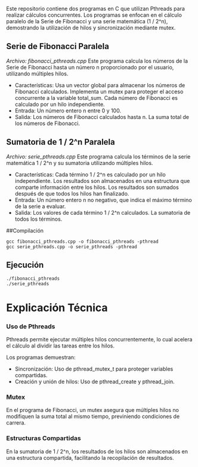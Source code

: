 Este repositorio contiene dos programas en C que utilizan Pthreads para realizar cálculos concurrentes. Los programas se enfocan en el cálculo paralelo de la Serie de Fibonacci y una serie matemática (1 / 2^n), demostrando la utilización de hilos y sincronización mediante mutex.

## Serie de Fibonacci Paralela
*Archivo: fibonacci_pthreads.cpp*
Este programa calcula los números de la Serie de Fibonacci hasta un número n proporcionado por el usuario, utilizando múltiples hilos.

- Características:
Usa un vector global para almacenar los números de Fibonacci calculados.
Implementa un mutex para proteger el acceso concurrente a la variable total_sum.
Cada número de Fibonacci es calculado por un hilo independiente.
- Entrada:
Un número entero n entre 0 y 100.
- Salida:
Los números de Fibonacci calculados hasta n.
La suma total de los números de Fibonacci.

## Sumatoria de 1 / 2^n Paralela
*Archivo: serie_pthreads.cpp*
Este programa calcula los términos de la serie matemática 1 / 2^n y su sumatoria utilizando múltiples hilos.

- Características:
Cada término 1 / 2^n es calculado por un hilo independiente.
Los resultados son almacenados en una estructura que comparte información entre los hilos.
Los resultados son sumados después de que todos los hilos han finalizado.
- Entrada:
Un número entero n no negativo, que indica el máximo término de la serie a evaluar.
- Salida:
Los valores de cada término 1 / 2^n calculados.
La sumatoria de todos los términos.

##Compilación
```
gcc fibonacci_pthreads.cpp -o fibonacci_pthreads -pthread
gcc serie_pthreads.cpp -o serie_pthreads -pthread
```
## Ejecución
```
./fibonacci_pthreads
./serie_pthreads
```
# Explicación Técnica
### Uso de Pthreads
Pthreads permite ejecutar múltiples hilos concurrentemente, lo cual acelera el cálculo al dividir las tareas entre los hilos.

Los programas demuestran:
- Sincronización: Uso de pthread_mutex_t para proteger variables compartidas.
- Creación y unión de hilos: Uso de pthread_create y pthread_join.
### Mutex
En el programa de Fibonacci, un mutex asegura que múltiples hilos no modifiquen la suma total al mismo tiempo, previniendo condiciones de carrera.
### Estructuras Compartidas
En la sumatoria de 1 / 2^n, los resultados de los hilos son almacenados en una estructura compartida, facilitando la recopilación de resultados.

